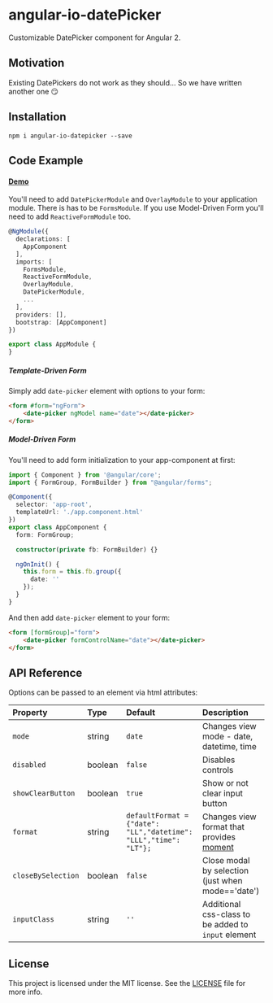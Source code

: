 # angular-io-datePicker

Customizable DatePicker component for Angular 2.

## Motivation

Existing DatePickers do not work as they should... So we have written another one 😏

## Installation

````shell
npm i angular-io-datepicker --save
````

## Code Example

#### [Demo](https://rd-dev-ukraine.github.io/angular-io-datepicker/)

You'll need to add `DatePickerModule` and `OverlayModule` to your application module. There is has to be `FormsModule`. If you use Model-Driven Form you'll need to add `ReactiveFormModule` too.

```typescript
@NgModule({
  declarations: [
    AppComponent
  ],
  imports: [
    FormsModule,
    ReactiveFormModule,
    OverlayModule,
    DatePickerModule,
    ...
  ],
  providers: [],
  bootstrap: [AppComponent]
})

export class AppModule {
}
```

##### Template-Driven Form 

Simply add `date-picker` element with options to your form:

```html
<form #form="ngForm">
    <date-picker ngModel name="date"></date-picker>
</form>
```

##### Model-Driven Form

You'll need to add form initialization to your app-component at first:

```typescript
import { Component } from '@angular/core';
import { FormGroup, FormBuilder } from "@angular/forms";

@Component({
  selector: 'app-root',
  templateUrl: './app.component.html'
})
export class AppComponent {
  form: FormGroup;

  constructor(private fb: FormBuilder) {}

  ngOnInit() {
    this.form = this.fb.group({
      date: ''
    });
  }
}
```

And then add `date-picker` element to your form:

```html
<form [formGroup]="form">
    <date-picker formControlName="date"></date-picker>
</form>
```

## API Reference

Options can be passed to an element via html attributes:

|Property          |Type   |Default                                                          |Description                                                                        |
| :--------------- | :---- | :-------------------------------------------------------------- | :-------------------------------------------------------------------------------- |
|`mode`            |string |`date`                                                           |Changes view mode - date, datetime, time                                           |
|`disabled`        |boolean|`false`                                                          |Disables controls                                                                  |
|`showClearButton` |boolean|`true`                                                           |Show or not clear input button                                                     |
|`format`          |string | `defaultFormat = {"date": "LL","datetime": "LLL","time": "LT"};`|Changes view format that provides [moment](http://momentjs.com/docs/#/displaying/ )|
|`closeBySelection`|boolean|`false`                                                          |Close modal by selection (just when mode=='date')                                  |
|`inputClass`     |string | `''`                                                            |Additional css-class to be added to `input` element                                 |

## License

This project is licensed under the MIT license. See the [LICENSE](https://github.com/rd-dev-ukraine/angular-io-datepicker/blob/master/LICENSE) file for more info.

